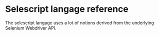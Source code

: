 # Selescript langage reference

The selescript langage uses a lot of notions derived from the underlying Selenium Webdriver API.